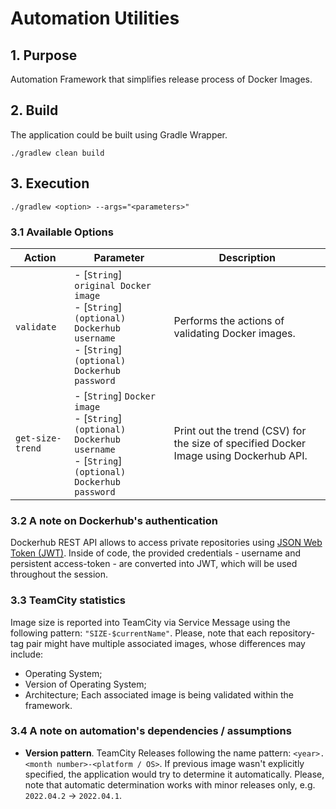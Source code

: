 # Automation Utilities

## 1. Purpose
Automation Framework that simplifies release process of Docker Images.

## 2. Build
The application could be built using Gradle Wrapper.
```
./gradlew clean build
```


## 3. Execution

```
./gradlew <option> --args="<parameters>"
```

### 3.1 Available Options

| Action           | Parameter                                                                                                                                  | Description                                                                           |
|------------------|--------------------------------------------------------------------------------------------------------------------------------------------|---------------------------------------------------------------------------------------|
| `validate`       | - [`String`] `original Docker image` <br/> - [`String`] `(optional) Dockerhub username` <br/> - [`String`] `(optional) Dockerhub password` | Performs the actions of validating Docker images.                                     |
| `get-size-trend` | - [`String`] `Docker image`     <br/> - [`String`] `(optional) Dockerhub username` <br/> - [`String`] `(optional) Dockerhub password`      | Print out the trend (CSV) for the size of specified Docker Image using Dockerhub API. |

### 3.2 A note on Dockerhub's authentication
Dockerhub REST API allows to access private repositories using [JSON Web Token (JWT)](https://docs.docker.com/registry/spec/auth/jwt/).
Inside of code, the provided credentials - username and persistent access-token - are converted into JWT, which will be used throughout
the session.


### 3.3 TeamCity statistics
Image size is reported into TeamCity via Service Message using the following pattern: `"SIZE-$currentName"`.
Please, note that each repository-tag pair might have multiple associated images, whose differences may include:
* Operating System;
* Version of Operating System;
* Architecture;
Each associated image is being validated within the framework.

### 3.4 A note on automation's dependencies / assumptions

* **Version pattern**. TeamCity Releases following the name pattern: `<year>.<month number>-<platform / OS>`. If previous image
wasn't explicitly specified, the application would try to determine it automatically. Please, note that automatic determination works
with minor releases only, e.g. `2022.04.2` -> `2022.04.1`.

